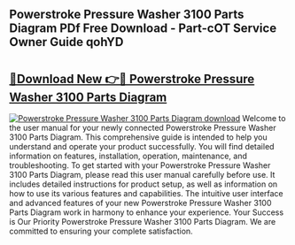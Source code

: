 ## Powerstroke Pressure Washer 3100 Parts Diagram PDf Free Download - Part-cOT Service Owner Guide qohYD

# <h2><a href="http://dfrwpd.blite.top/?on=Powerstroke+Pressure+Washer+3100+Parts+Diagram">🔗Download New 👉🔴 Powerstroke Pressure Washer 3100 Parts Diagram</a></h2>

[![Powerstroke Pressure Washer 3100 Parts Diagram download](https://i.imgur.com/lujVjoI.png)](http://dfrwpd.blite.top/?on=Powerstroke+Pressure+Washer+3100+Parts+Diagram)
Welcome to the user manual for your newly connected Powerstroke Pressure Washer 3100 Parts Diagram. This comprehensive guide is intended to help you understand and operate your product successfully. You will find detailed information on features, installation, operation, maintenance, and troubleshooting. To get started with your Powerstroke Pressure Washer 3100 Parts Diagram, please read this user manual carefully before use. It includes detailed instructions for product setup, as well as information on how to use its various features and capabilities. The intuitive user interface and advanced features of your new Powerstroke Pressure Washer 3100 Parts Diagram work in harmony to enhance your experience. Your Success is Our Priority Powerstroke Pressure Washer 3100 Parts Diagram. We are committed to ensuring your complete satisfaction.
